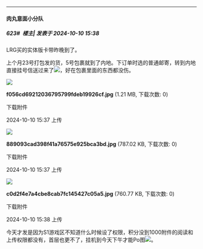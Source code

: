 ﻿
*****

####  肉丸意面小分队  
##### 623#         楼主| 发表于 2024-10-10 15:38

LRG买的实体版卡带昨晚到了。

上个月23号打包发的货，5号包裹就到了内地。下订单时选的普通邮寄，转到内地直接挂号信送过来了<img src="https://static.saraba1st.com/image/smiley/face2017/009.gif" referrerpolicy="no-referrer">，好在包裹里面的东西都没伤。

<img src="https://img.saraba1st.com/forum/202410/10/153745jws6d6wjgginjj9r.jpg" referrerpolicy="no-referrer">

<strong>f056cd69212036795799fdeb19926cf.jpg</strong> (1.21 MB, 下载次数: 0)

下载附件

2024-10-10 15:37 上传

<img src="https://img.saraba1st.com/forum/202410/10/153759m2o5g0o8u822t3z8.jpg" referrerpolicy="no-referrer">

<strong>889093cad398f41a76575e925bca3bd.jpg</strong> (787.02 KB, 下载次数: 0)

下载附件

2024-10-10 15:37 上传

<img src="https://img.saraba1st.com/forum/202410/10/153808ai5d57xy8i728z7r.jpg" referrerpolicy="no-referrer">

<strong>c0d2f4e7a4cbe8cab7fc145427c05a5.jpg</strong> (760.77 KB, 下载次数: 0)

下载附件

2024-10-10 15:38 上传

今天才发是因为S1游戏区不知道什么时候设了权限，积分没到1000附件的阅读和上传权限都没有，首层也更不了，挂机到今天下午才能Po图<img src="https://static.saraba1st.com/image/smiley/face2017/004.gif" referrerpolicy="no-referrer">。

